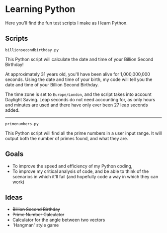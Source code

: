 # Learning Python
Here you'll find the fun test scripts I make as I learn Python.

## Scripts
```billionsecondbirthday.py```

This Python script will calculate the date and time of your Billion Second Birthday!

At approximately 31 years old, you'll have been alive for 1,000,000,000 seconds.
Using the date and time of your birth, my code will tell you the date and time of your Billion Second Birthday.

The time zone is set to ```Europe/London```, and the script takes into account Daylight Saving.
Leap seconds do not need accounting for, as only hours and minutes are used and there have only ever been 27 leap seconds added.

---

```primenumbers.py```

This Python script will find all the prime numbers in a user input range.
It will output both the number of primes found, and what they are.

## Goals
* To improve the speed and efficiency of my Python coding,
* To improve my critical analysis of code, and be able to think of the scenarios in which it'll fail (and hopefully code a way in which they can work)

## Ideas
* ~~Billion Second Birthday~~
* ~~Prime Number Calculator~~
* Calculator for the angle between two vectors
* 'Hangman' style game
